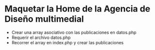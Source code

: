# Maquetar la Home de la Agencia de Diseño multimedial
- Crear una array asociativo con las publicaciones en datos.php
- Requerir el archivo datos.php
- Recorrer el array en index.php y crear las publicaciones